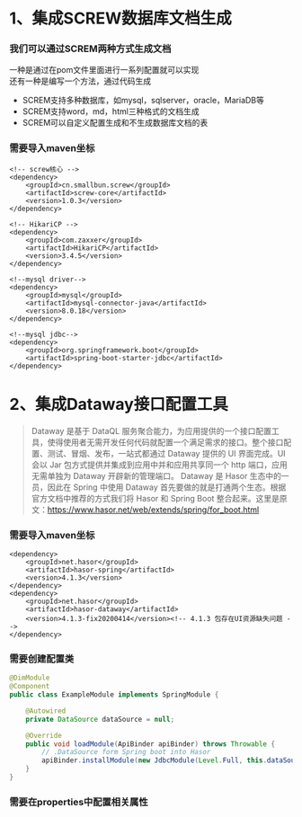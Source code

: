 # 1、集成SCREW数据库文档生成

### 我们可以通过SCREM两种方式生成文档
一种是通过在pom文件里面进行一系列配置就可以实现   
还有一种是编写一个方法，通过代码生成
* SCREM支持多种数据库，如mysql，sqlserver，oracle，MariaDB等
* SCREM支持word，md，html三种格式的文档生成
* SCREM可以自定义配置生成和不生成数据库文档的表

### 需要导入maven坐标
```
<!-- screw核心 -->
<dependency>
    <groupId>cn.smallbun.screw</groupId>
    <artifactId>screw-core</artifactId>
    <version>1.0.3</version>
</dependency>

<!-- HikariCP -->
<dependency>
    <groupId>com.zaxxer</groupId>
    <artifactId>HikariCP</artifactId>
    <version>3.4.5</version>
</dependency>

<!--mysql driver-->
<dependency>
    <groupId>mysql</groupId>
    <artifactId>mysql-connector-java</artifactId>
    <version>8.0.18</version>
</dependency>

<!--mysql jdbc-->
<dependency>
    <groupId>org.springframework.boot</groupId>
    <artifactId>spring-boot-starter-jdbc</artifactId>
</dependency>
```
# 2、集成Dataway接口配置工具
> Dataway 是基于 DataQL 服务聚合能力，为应用提供的一个接口配置工具，使得使用者无需开发任何代码就配置一个满足需求的接口。整个接口配置、测试、冒烟、发布，一站式都通过 Dataway 提供的 UI 界面完成。UI 会以 Jar 包方式提供并集成到应用中并和应用共享同一个 http 端口，应用无需单独为 Dataway 开辟新的管理端口。
> Dataway 是 Hasor 生态中的一员，因此在  Spring 中使用 Dataway 首先要做的就是打通两个生态。根据官方文档中推荐的方式我们将 Hasor 和 Spring Boot 整合起来。这里是原文：https://www.hasor.net/web/extends/spring/for_boot.html

### 需要导入maven坐标
```
<dependency>
    <groupId>net.hasor</groupId>
    <artifactId>hasor-spring</artifactId>
    <version>4.1.3</version>
</dependency>
<dependency>
    <groupId>net.hasor</groupId>
    <artifactId>hasor-dataway</artifactId>
    <version>4.1.3-fix20200414</version><!-- 4.1.3 包存在UI资源缺失问题 -->
</dependency>
```
### 需要创建配置类
```java
@DimModule
@Component
public class ExampleModule implements SpringModule {

    @Autowired
    private DataSource dataSource = null;

    @Override
    public void loadModule(ApiBinder apiBinder) throws Throwable {
        // .DataSource form Spring boot into Hasor
        apiBinder.installModule(new JdbcModule(Level.Full, this.dataSource));
    }
}
```
### 需要在properties中配置相关属性